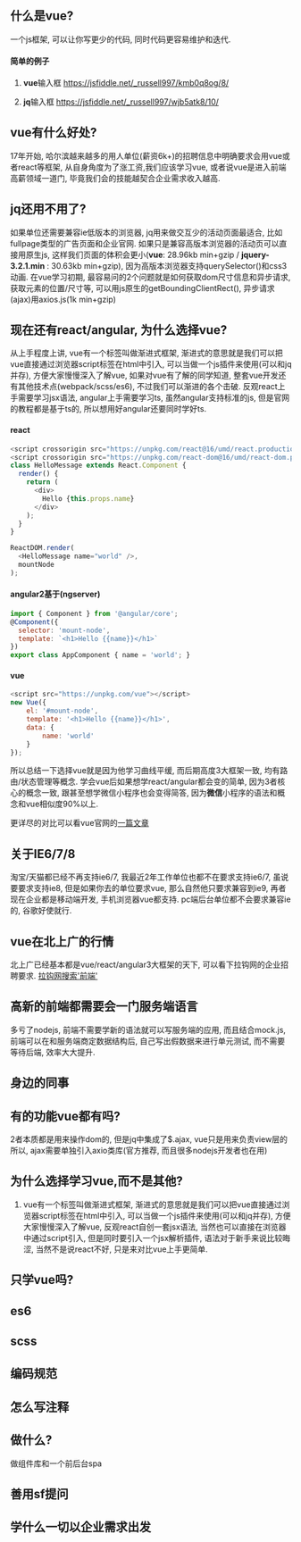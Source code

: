 ## 什么是vue?
一个js框架, 可以让你写更少的代码, 同时代码更容易维护和迭代.

#### 简单的例子
1. **vue**输入框
https://jsfiddle.net/_russell997/kmb0q8og/8/

2. **jq**输入框
https://jsfiddle.net/_russell997/wjb5atk8/10/

## vue有什么好处?
17年开始, 哈尔滨越来越多的用人单位(薪资6k+)的招聘信息中明确要求会用vue或者react等框架, 从自身角度为了涨工资,我们应该学习vue, 或者说vue是进入前端高薪领域一道门, 毕竟我们会的技能越契合企业需求收入越高.

## jq还用不用了?
如果单位还需要兼容ie低版本的浏览器, jq用来做交互少的活动页面最适合, 比如fullpage类型的广告页面和企业官网. 如果只是兼容高版本浏览器的活动页可以直接用原生js, 这样我们页面的体积会更小(**vue**: 28.96kb min+gzip / **jquery-3.2.1.min** : 30.63kb min+gzip), 因为高版本浏览器支持querySelector()和css3动画.
在vue学习初期, 最容易问的2个问题就是如何获取dom尺寸信息和异步请求,获取元素的位置/尺寸等, 可以用js原生的getBoundingClientRect(), 异步请求(ajax)用axios.js(1k min+gzip)

## 现在还有react/angular, 为什么选择vue?
从上手程度上讲, vue有一个标签叫做渐进式框架, 渐进式的意思就是我们可以把vue直接通过浏览器script标签在html中引入, 可以当做一个js插件来使用(可以和jq并存), 方便大家慢慢深入了解vue, 如果对vue有了解的同学知道, 整套vue开发还有其他技术点(webpack/scss/es6), 不过我们可以渐进的各个击破.
反观react上手需要学习jsx语法, angular上手需要学习ts, 虽然angular支持标准的js, 但是官网的教程都是基于ts的, 所以想用好angular还要同时学好ts.
#### react
``` javascript
<script crossorigin src="https://unpkg.com/react@16/umd/react.production.min.js"></script>
<script crossorigin src="https://unpkg.com/react-dom@16/umd/react-dom.production.min.js"></script>
class HelloMessage extends React.Component {
  render() {
    return (
      <div>
        Hello {this.props.name}
      </div>
    );
  }
}

ReactDOM.render(
  <HelloMessage name="world" />,
  mountNode
);
```

#### angular2基于(ngserver)
``` javascript
import { Component } from '@angular/core';
@Component({
  selector: 'mount-node',
  template: `<h1>Hello {{name}}</h1>`
})
export class AppComponent { name = 'world'; }
```

#### vue
``` javascript
<script src="https://unpkg.com/vue"></script>
new Vue({
    el: '#mount-node',
    template: '<h1>Hello {{name}}</h1>',
    data: {
        name: 'world'
    }
});
```
所以总结一下选择vue就是因为他学习曲线平缓, 而后期高度3大框架一致, 均有路由/状态管理等概念. 学会vue后如果想学react/angular都会变的简单, 因为3者核心的概念一致, 跟甚至想学微信小程序也会变得简答, 因为**微信**小程序的语法和概念和vue相似度90%以上.

更详尽的对比可以看vue官网的[一篇文章](https://cn.vuejs.org/v2/guide/comparison.html)

<!-- ![](https://raw.githubusercontent.com/Atom-H/atom-ui-mobile/master/static/image/1.png)
![](https://raw.githubusercontent.com/Atom-H/atom-ui-mobile/master/static/image/2.png)
![](https://raw.githubusercontent.com/Atom-H/atom-ui-mobile/master/static/image/3.png) -->




## 关于IE6/7/8
淘宝/天猫都已经不再支持ie6/7, 我最近2年工作单位也都不在要求支持ie6/7, 虽说要要求支持ie8, 但是如果你去的单位要求vue, 那么自然他只要求兼容到ie9, 再者现在企业都是移动端开发,  手机浏览器vue都支持. pc端后台单位都不会要求兼容ie的, 谷歌好使就行.

## vue在北上广的行情
北上广已经基本都是vue/react/angular3大框架的天下, 可以看下拉钩网的企业招聘要求.
[拉钩网搜索'前端'](https://www.lagou.com/jobs/list_%E5%89%8D%E7%AB%AF?labelWords=&fromSearch=true&suginput=)

## 高新的前端都需要会一门服务端语言
多亏了nodejs, 前端不需要学新的语法就可以写服务端的应用, 而且结合mock.js, 前端可以在和服务端商定数据结构后, 自己写出假数据来进行单元测试, 而不需要等待后端, 效率大大提升.

## 身边的同事

## 有的功能vue都有吗?
2者本质都是用来操作dom的, 但是jq中集成了$.ajax, vue只是用来负责view层的所以, ajax需要单独引入axio类库(官方推荐, 而且很多nodejs开发者也在用)

## 为什么选择学习vue,而不是其他?
1. vue有一个标签叫做渐进式框架, 渐进式的意思就是我们可以把vue直接通过浏览器script标签在html中引入, 可以当做一个js插件来使用(可以和jq并存), 方便大家慢慢深入了解vue,  反观react自创一套jsx语法, 当然也可以直接在浏览器中通过script引入, 但是同时要引入一个jsx解析插件, 语法对于新手来说比较晦涩, 当然不是说react不好, 只是来对比vue上手更简单.


## 只学vue吗?

## es6

## scss

## 编码规范

## 怎么写注释


## 做什么?
做组件库和一个前后台spa

## 善用sf提问


## 学什么一切以企业需求出发